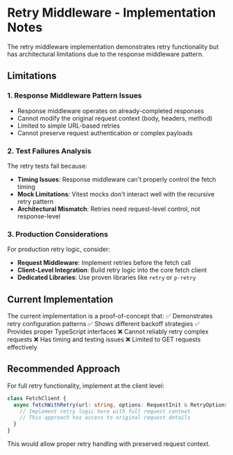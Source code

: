 # Retry Middleware - Implementation Notes

The retry middleware implementation demonstrates retry functionality but has architectural limitations due to the response middleware pattern.

## Limitations

### 1. Response Middleware Pattern Issues

- Response middleware operates on already-completed responses
- Cannot modify the original request context (body, headers, method)
- Limited to simple URL-based retries
- Cannot preserve request authentication or complex payloads

### 2. Test Failures Analysis

The retry tests fail because:

- **Timing Issues**: Response middleware can't properly control the fetch timing
- **Mock Limitations**: Vitest mocks don't interact well with the recursive retry pattern
- **Architectural Mismatch**: Retries need request-level control, not response-level

### 3. Production Considerations

For production retry logic, consider:

- **Request Middleware**: Implement retries before the fetch call
- **Client-Level Integration**: Build retry logic into the core fetch client
- **Dedicated Libraries**: Use proven libraries like `retry` or `p-retry`

## Current Implementation

The current implementation is a proof-of-concept that:
✅ Demonstrates retry configuration patterns
✅ Shows different backoff strategies
✅ Provides proper TypeScript interfaces
❌ Cannot reliably retry complex requests
❌ Has timing and testing issues
❌ Limited to GET requests effectively

## Recommended Approach

For full retry functionality, implement at the client level:

```typescript
class FetchClient {
  async fetchWithRetry(url: string, options: RequestInit & RetryOptions) {
    // Implement retry logic here with full request context
    // This approach has access to original request details
  }
}
```

This would allow proper retry handling with preserved request context.
